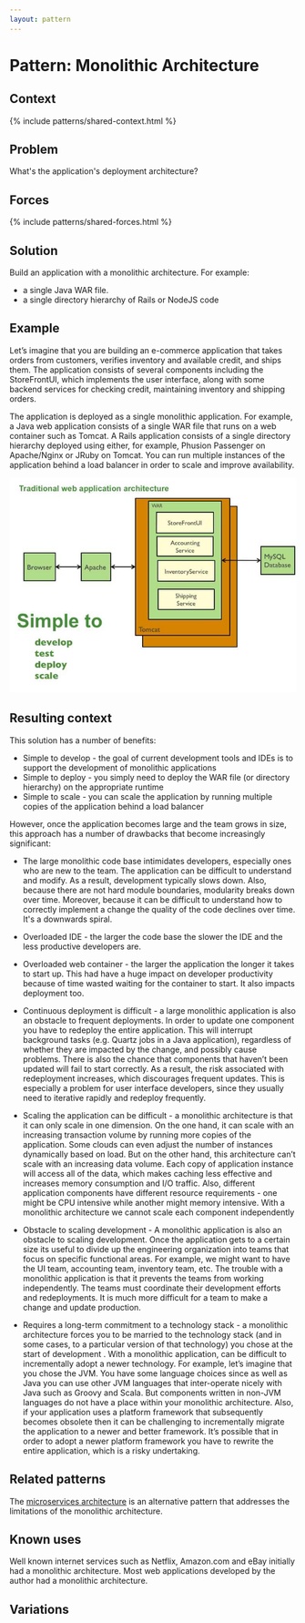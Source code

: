 ```yaml
---
layout: pattern
---
```

# Pattern: Monolithic Architecture

## Context

{% include patterns/shared-context.html %}

## Problem

What's the application's deployment architecture?

## Forces

{% include patterns/shared-forces.html %}

## Solution

Build an application with a monolithic architecture.
For example:

* a single Java WAR file.
* a single directory hierarchy of Rails or NodeJS code

## Example

Let’s imagine that you are building an e-commerce application that takes orders from customers, verifies inventory and available credit, and ships them.
The application consists of several components including the StoreFrontUI, which implements the user interface, along with some backend services for checking credit,
maintaining inventory and shipping orders.

The application is deployed as a single monolithic application.
For example, a Java web application consists of a single WAR file that runs on a web container such as Tomcat.
A Rails application consists of a single directory hierarchy deployed using either, for example, Phusion Passenger on Apache/Nginx or JRuby on Tomcat.
You can run multiple instances of the application behind a load balancer in order to scale and improve availability.

![](/i/DecomposingApplications.011.jpg)

## Resulting context

This solution has a number of benefits:

* Simple to develop - the goal of current development tools and IDEs is to support the development of monolithic applications
* Simple to deploy - you simply need to deploy the WAR file (or directory hierarchy) on the appropriate runtime
* Simple to scale - you can scale the application by running multiple copies of the application behind a load balancer

However, once the application becomes large and the team grows in size, this approach has a number of drawbacks that become increasingly significant:

* The large monolithic code base intimidates developers, especially ones who are new to the team.
The application can be difficult to understand and modify. As a result, development typically slows down.
Also, because there are not hard module boundaries, modularity breaks down over time.
Moreover, because it can be difficult to understand how to correctly implement a change the quality of the code declines over time.
It's a downwards spiral.

* Overloaded IDE - the larger the code base the slower the IDE and the less productive developers are.

* Overloaded web container - the larger the application the longer it takes to start up.
      This had have a huge impact on developer productivity because of time wasted waiting for the container to start. It also impacts deployment too.

* Continuous deployment is difficult - a large monolithic application is also an obstacle to frequent deployments.
  In order to update one component you have to redeploy the entire application.
  This will interrupt background tasks (e.g. Quartz jobs in a Java application), regardless of whether they are impacted by the change, and possibly cause problems.
  There is also the chance that components that haven’t been updated will fail to start correctly.
  As a result, the risk associated with redeployment increases, which discourages frequent updates.
  This is especially a problem for user interface developers, since they usually need to iterative rapidly and redeploy frequently.

* Scaling the application can be difficult - a monolithic architecture is that it can only scale in one dimension.
   On the one hand, it can scale with an increasing transaction volume by running more copies of the application.
   Some clouds can even adjust the number of instances dynamically based on load.
   But on the other hand, this architecture can’t scale with an increasing data volume.
   Each copy of application instance will access all of the data, which makes caching less effective and increases memory consumption and I/O traffic.
   Also, different application components have different resource requirements - one might be CPU intensive while another might memory intensive. With a monolithic architecture we cannot scale each component independently

* Obstacle to scaling development - A monolithic application is also an obstacle to scaling development.
  Once the application gets to a certain size its useful to divide up the engineering organization into teams that focus on specific functional areas.
  For example, we might want to have the UI team, accounting team, inventory team, etc.
  The trouble with a monolithic application is that it prevents the teams from working independently.
  The teams must coordinate their development efforts and redeployments.
  It is much more difficult for a team to make a change and update production.

* Requires a long-term commitment to a technology stack - a monolithic architecture forces you to be married to the technology stack (and in some cases, to a particular version of that technology)
   you chose at the start of development .
   With a monolithic application, can be difficult to incrementally adopt a newer technology.
   For example, let’s imagine that you chose the JVM.
   You have some language choices since as well as Java you can use other JVM languages that inter-operate nicely with Java such as Groovy and Scala.
   But components written in non-JVM languages do not have a place within your monolithic architecture.
   Also, if your application uses a platform framework that subsequently becomes obsolete then it can be challenging to incrementally migrate the application to a newer and better framework.
   It’s possible that in order to adopt a newer platform framework you have to rewrite the entire application, which is a risky undertaking.

## Related patterns

The [microservices architecture](microservices.html) is an alternative pattern that addresses the limitations of the monolithic architecture.

## Known uses

Well known internet services such as Netflix, Amazon.com and eBay initially had a monolithic architecture.
Most web applications developed by the author had a monolithic architecture.

## Variations






